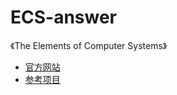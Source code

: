 # ECS-answer
《The Elements of Computer Systems》

* [官方网站](https://www.nand2tetris.org/)
* [参考项目](https://github.com/woai3c/nand2tetris)
